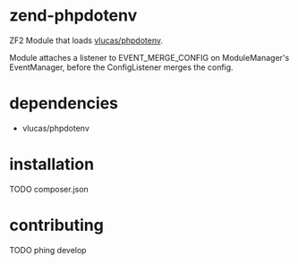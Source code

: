# zend-phpdotenv
ZF2 Module that loads [vlucas/phpdotenv](https://github.com/vlucas/phpdotenv).

Module attaches a listener to EVENT_MERGE_CONFIG on ModuleManager's EventManager, before the ConfigListener merges the config.

# dependencies
* vlucas/phpdotenv

# installation
TODO composer.json

# contributing
TODO phing develop
